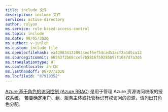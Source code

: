 ```yaml
---
title: include 文件
description: include 文件
services: active-directory
author: rolyon
ms.service: role-based-access-control
ms.topic: include
ms.date: 08/05/2020
ms.author: v-junlch
ms.custom: include file
ms.openlocfilehash: ea4398341320934ecf6ef54cad53acf2a1d5ca12
ms.sourcegitcommit: 66563f2b68cce57b5816f59295b97f1647d7a3d6
ms.translationtype: HT
ms.contentlocale: zh-CN
ms.lasthandoff: 08/07/2020
ms.locfileid: "87919352"
---
```

[Azure 基于角色的访问控制 (Azure RBAC)](../articles/role-based-access-control/overview.md) 是用于管理 Azure 资源访问权限的授权系统。 若要确定用户、组、服务主体或托管标识有权访问的资源，请列出其角色分配。

